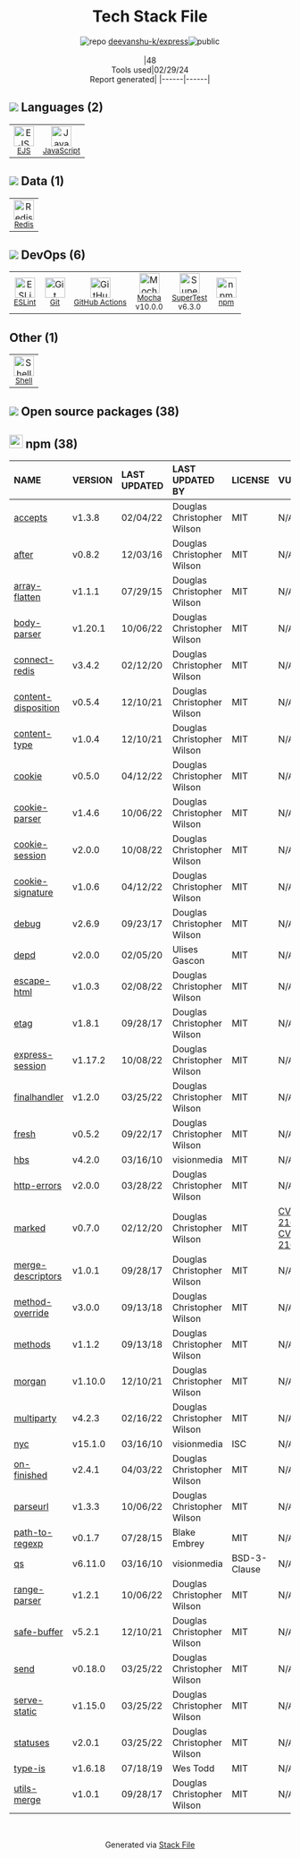 <!--
&lt;--- Readme.md Snippet without images Start ---&gt;
## Tech Stack
deevanshu-k/express is built on the following main stack:

- [EJS](https://ejs.co/) – Templating Languages & Extensions
- [JavaScript](https://developer.mozilla.org/en-US/docs/Web/JavaScript) – Languages
- [Redis](http://redis.io/) – In-Memory Databases
- [ESLint](http://eslint.org/) – Code Review
- [GitHub Actions](https://github.com/features/actions) – Continuous Integration
- [Mocha](http://mochajs.org/) – Javascript Testing Framework
- [SuperTest](https://www.npmjs.com/package/supertest) – Javascript Testing Framework
- [Shell](https://en.wikipedia.org/wiki/Shell_script) – Shells

Full tech stack [here](/techstack.md)

&lt;--- Readme.md Snippet without images End ---&gt;

&lt;--- Readme.md Snippet with images Start ---&gt;
## Tech Stack
deevanshu-k/express is built on the following main stack:

- <img width='25' height='25' src='https://img.stackshare.io/no-img-open-source.png' alt='EJS'/> [EJS](https://ejs.co/) – Templating Languages & Extensions
- <img width='25' height='25' src='https://img.stackshare.io/service/1209/javascript.jpeg' alt='JavaScript'/> [JavaScript](https://developer.mozilla.org/en-US/docs/Web/JavaScript) – Languages
- <img width='25' height='25' src='https://img.stackshare.io/service/1031/default_cbce472cd134adc6688572f999e9122b9657d4ba.png' alt='Redis'/> [Redis](http://redis.io/) – In-Memory Databases
- <img width='25' height='25' src='https://img.stackshare.io/service/3337/Q4L7Jncy.jpg' alt='ESLint'/> [ESLint](http://eslint.org/) – Code Review
- <img width='25' height='25' src='https://img.stackshare.io/service/11563/actions.png' alt='GitHub Actions'/> [GitHub Actions](https://github.com/features/actions) – Continuous Integration
- <img width='25' height='25' src='https://img.stackshare.io/service/832/mocha.png' alt='Mocha'/> [Mocha](http://mochajs.org/) – Javascript Testing Framework
- <img width='25' height='25' src='https://img.stackshare.io/no-img-open-source.png' alt='SuperTest'/> [SuperTest](https://www.npmjs.com/package/supertest) – Javascript Testing Framework
- <img width='25' height='25' src='https://img.stackshare.io/service/4631/default_c2062d40130562bdc836c13dbca02d318205a962.png' alt='Shell'/> [Shell](https://en.wikipedia.org/wiki/Shell_script) – Shells

Full tech stack [here](/techstack.md)

&lt;--- Readme.md Snippet with images End ---&gt;
-->
<div align="center">

# Tech Stack File
![](https://img.stackshare.io/repo.svg "repo") [deevanshu-k/express](https://github.com/deevanshu-k/express)![](https://img.stackshare.io/public_badge.svg "public")
<br/><br/>
|48<br/>Tools used|02/29/24 <br/>Report generated|
|------|------|
</div>

## <img src='https://img.stackshare.io/languages.svg'/> Languages (2)
<table><tr>
  <td align='center'>
  <img width='36' height='36' src='https://img.stackshare.io/no-img-open-source.png' alt='EJS'>
  <br>
  <sub><a href="https://ejs.co/">EJS</a></sub>
  <br>
  <sub></sub>
</td>

<td align='center'>
  <img width='36' height='36' src='https://img.stackshare.io/service/1209/javascript.jpeg' alt='JavaScript'>
  <br>
  <sub><a href="https://developer.mozilla.org/en-US/docs/Web/JavaScript">JavaScript</a></sub>
  <br>
  <sub></sub>
</td>

</tr>
</table>

## <img src='https://img.stackshare.io/databases.svg'/> Data (1)
<table><tr>
  <td align='center'>
  <img width='36' height='36' src='https://img.stackshare.io/service/1031/default_cbce472cd134adc6688572f999e9122b9657d4ba.png' alt='Redis'>
  <br>
  <sub><a href="http://redis.io/">Redis</a></sub>
  <br>
  <sub></sub>
</td>

</tr>
</table>

## <img src='https://img.stackshare.io/devops.svg'/> DevOps (6)
<table><tr>
  <td align='center'>
  <img width='36' height='36' src='https://img.stackshare.io/service/3337/Q4L7Jncy.jpg' alt='ESLint'>
  <br>
  <sub><a href="http://eslint.org/">ESLint</a></sub>
  <br>
  <sub></sub>
</td>

<td align='center'>
  <img width='36' height='36' src='https://img.stackshare.io/service/1046/git.png' alt='Git'>
  <br>
  <sub><a href="http://git-scm.com/">Git</a></sub>
  <br>
  <sub></sub>
</td>

<td align='center'>
  <img width='36' height='36' src='https://img.stackshare.io/service/11563/actions.png' alt='GitHub Actions'>
  <br>
  <sub><a href="https://github.com/features/actions">GitHub Actions</a></sub>
  <br>
  <sub></sub>
</td>

<td align='center'>
  <img width='36' height='36' src='https://img.stackshare.io/service/832/mocha.png' alt='Mocha'>
  <br>
  <sub><a href="http://mochajs.org/">Mocha</a></sub>
  <br>
  <sub>v10.0.0</sub>
</td>

<td align='center'>
  <img width='36' height='36' src='https://img.stackshare.io/no-img-open-source.png' alt='SuperTest'>
  <br>
  <sub><a href="https://www.npmjs.com/package/supertest">SuperTest</a></sub>
  <br>
  <sub>v6.3.0</sub>
</td>

<td align='center'>
  <img width='36' height='36' src='https://img.stackshare.io/service/1120/lejvzrnlpb308aftn31u.png' alt='npm'>
  <br>
  <sub><a href="https://www.npmjs.com/">npm</a></sub>
  <br>
  <sub></sub>
</td>

</tr>
</table>

## Other (1)
<table><tr>
  <td align='center'>
  <img width='36' height='36' src='https://img.stackshare.io/service/4631/default_c2062d40130562bdc836c13dbca02d318205a962.png' alt='Shell'>
  <br>
  <sub><a href="https://en.wikipedia.org/wiki/Shell_script">Shell</a></sub>
  <br>
  <sub></sub>
</td>

</tr>
</table>


## <img src='https://img.stackshare.io/group.svg' /> Open source packages (38)</h2>

## <img width='24' height='24' src='https://img.stackshare.io/service/1120/lejvzrnlpb308aftn31u.png'/> npm (38)

|NAME|VERSION|LAST UPDATED|LAST UPDATED BY|LICENSE|VULNERABILITIES|
|:------|:------|:------|:------|:------|:------|
|[accepts](https://www.npmjs.com/accepts)|v1.3.8|02/04/22|Douglas Christopher Wilson |MIT|N/A|
|[after](https://www.npmjs.com/after)|v0.8.2|12/03/16|Douglas Christopher Wilson |MIT|N/A|
|[array-flatten](https://www.npmjs.com/array-flatten)|v1.1.1|07/29/15|Douglas Christopher Wilson |MIT|N/A|
|[body-parser](https://www.npmjs.com/body-parser)|v1.20.1|10/06/22|Douglas Christopher Wilson |MIT|N/A|
|[connect-redis](https://www.npmjs.com/connect-redis)|v3.4.2|02/12/20|Douglas Christopher Wilson |MIT|N/A|
|[content-disposition](https://www.npmjs.com/content-disposition)|v0.5.4|12/10/21|Douglas Christopher Wilson |MIT|N/A|
|[content-type](https://www.npmjs.com/content-type)|v1.0.4|12/10/21|Douglas Christopher Wilson |MIT|N/A|
|[cookie](https://www.npmjs.com/cookie)|v0.5.0|04/12/22|Douglas Christopher Wilson |MIT|N/A|
|[cookie-parser](https://www.npmjs.com/cookie-parser)|v1.4.6|10/06/22|Douglas Christopher Wilson |MIT|N/A|
|[cookie-session](https://www.npmjs.com/cookie-session)|v2.0.0|10/08/22|Douglas Christopher Wilson |MIT|N/A|
|[cookie-signature](https://www.npmjs.com/cookie-signature)|v1.0.6|04/12/22|Douglas Christopher Wilson |MIT|N/A|
|[debug](https://www.npmjs.com/debug)|v2.6.9|09/23/17|Douglas Christopher Wilson |MIT|N/A|
|[depd](https://www.npmjs.com/depd)|v2.0.0|02/05/20|Ulises Gascon |MIT|N/A|
|[escape-html](https://www.npmjs.com/escape-html)|v1.0.3|02/08/22|Douglas Christopher Wilson |MIT|N/A|
|[etag](https://www.npmjs.com/etag)|v1.8.1|09/28/17|Douglas Christopher Wilson |MIT|N/A|
|[express-session](https://www.npmjs.com/express-session)|v1.17.2|10/08/22|Douglas Christopher Wilson |MIT|N/A|
|[finalhandler](https://www.npmjs.com/finalhandler)|v1.2.0|03/25/22|Douglas Christopher Wilson |MIT|N/A|
|[fresh](https://www.npmjs.com/fresh)|v0.5.2|09/22/17|Douglas Christopher Wilson |MIT|N/A|
|[hbs](https://www.npmjs.com/hbs)|v4.2.0|03/16/10|visionmedia |MIT|N/A|
|[http-errors](https://www.npmjs.com/http-errors)|v2.0.0|03/28/22|Douglas Christopher Wilson |MIT|N/A|
|[marked](https://www.npmjs.com/marked)|v0.7.0|02/12/20|Douglas Christopher Wilson |MIT|[CVE-2022-21681](https://github.com/advisories/GHSA-5v2h-r2cx-5xgj) (High)<br/>[CVE-2022-21680](https://github.com/advisories/GHSA-rrrm-qjm4-v8hf) (High)|
|[merge-descriptors](https://www.npmjs.com/merge-descriptors)|v1.0.1|09/28/17|Douglas Christopher Wilson |MIT|N/A|
|[method-override](https://www.npmjs.com/method-override)|v3.0.0|09/13/18|Douglas Christopher Wilson |MIT|N/A|
|[methods](https://www.npmjs.com/methods)|v1.1.2|09/13/18|Douglas Christopher Wilson |MIT|N/A|
|[morgan](https://www.npmjs.com/morgan)|v1.10.0|12/10/21|Douglas Christopher Wilson |MIT|N/A|
|[multiparty](https://www.npmjs.com/multiparty)|v4.2.3|02/16/22|Douglas Christopher Wilson |MIT|N/A|
|[nyc](https://www.npmjs.com/nyc)|v15.1.0|03/16/10|visionmedia |ISC|N/A|
|[on-finished](https://www.npmjs.com/on-finished)|v2.4.1|04/03/22|Douglas Christopher Wilson |MIT|N/A|
|[parseurl](https://www.npmjs.com/parseurl)|v1.3.3|10/06/22|Douglas Christopher Wilson |MIT|N/A|
|[path-to-regexp](https://www.npmjs.com/path-to-regexp)|v0.1.7|07/28/15|Blake Embrey |MIT|N/A|
|[qs](https://www.npmjs.com/qs)|v6.11.0|03/16/10|visionmedia |BSD-3-Clause|N/A|
|[range-parser](https://www.npmjs.com/range-parser)|v1.2.1|10/06/22|Douglas Christopher Wilson |MIT|N/A|
|[safe-buffer](https://www.npmjs.com/safe-buffer)|v5.2.1|12/10/21|Douglas Christopher Wilson |MIT|N/A|
|[send](https://www.npmjs.com/send)|v0.18.0|03/25/22|Douglas Christopher Wilson |MIT|N/A|
|[serve-static](https://www.npmjs.com/serve-static)|v1.15.0|03/25/22|Douglas Christopher Wilson |MIT|N/A|
|[statuses](https://www.npmjs.com/statuses)|v2.0.1|03/25/22|Douglas Christopher Wilson |MIT|N/A|
|[type-is](https://www.npmjs.com/type-is)|v1.6.18|07/18/19|Wes Todd |MIT|N/A|
|[utils-merge](https://www.npmjs.com/utils-merge)|v1.0.1|09/28/17|Douglas Christopher Wilson |MIT|N/A|

<br/>
<div align='center'>

Generated via [Stack File](https://github.com/marketplace/stack-file)
